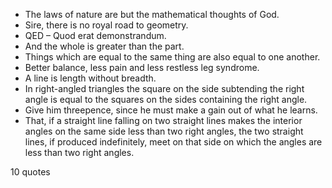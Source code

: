  - The laws of nature are but the mathematical thoughts of God.
 - Sire, there is no royal road to geometry.
 - QED – Quod erat demonstrandum.
 - And the whole is greater than the part.
 - Things which are equal to the same thing are also equal to one another.
 - Better balance, less pain and less restless leg syndrome.
 - A line is length without breadth.
 - In right-angled triangles the square on the side subtending the right angle is equal to the squares on the sides containing the right angle.
 - Give him threepence, since he must make a gain out of what he learns.
 - That, if a straight line falling on two straight lines makes the interior angles on the same side less than two right angles, the two straight lines, if produced indefinitely, meet on that side on which the angles are less than two right angles.

10 quotes